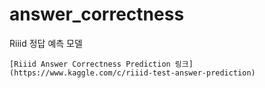 # answer_correctness

Riiid 정답 예측 모델


`[Riiid Answer Correctness Prediction 링크](https://www.kaggle.com/c/riiid-test-answer-prediction)`
